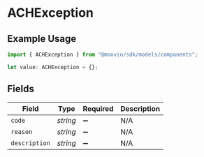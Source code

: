 # ACHException

## Example Usage

```typescript
import { ACHException } from "@moovio/sdk/models/components";

let value: ACHException = {};
```

## Fields

| Field              | Type               | Required           | Description        |
| ------------------ | ------------------ | ------------------ | ------------------ |
| `code`             | *string*           | :heavy_minus_sign: | N/A                |
| `reason`           | *string*           | :heavy_minus_sign: | N/A                |
| `description`      | *string*           | :heavy_minus_sign: | N/A                |